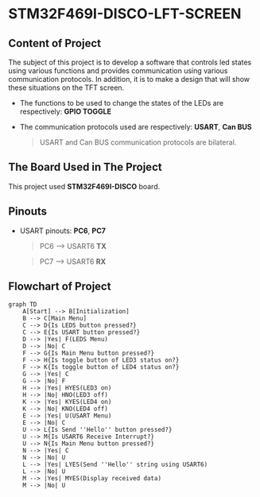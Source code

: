 

# STM32F469I-DISCO-LFT-SCREEN

## Content of Project

The subject of this project is to develop a software that controls led states using various functions and provides communication using various communication protocols. In addition, it is to make a design that will show these situations on the TFT screen.

- The functions to be used to change the states of the LEDs are respectively: **GPIO TOGGLE**

- The communication protocols used are respectively: **USART**, **Can BUS**
	> USART and Can BUS communication protocols are bilateral.

## The Board Used in The Project

This project used **STM32F469I-DISCO** board.

## Pinouts

- USART pinouts: **PC6**, **PC7**
	> PC6 --> USART6 **TX**
	
	> PC7 --> USART6 **RX**

## Flowchart of Project

```mermaid
graph TD
    A[Start] --> B[Initialization]
    B --> C[Main Menu]
    C --> D{Is LEDS button pressed?}
    C --> E{Is USART button pressed?}
    D --> |Yes| F(LEDS Menu)
    D --> |No| C
    F --> G{Is Main Menu button pressed?}
    F --> H{Is toggle button of LED3 status on?}
    F --> K{Is toggle button of LED4 status on?}
    G --> |Yes| C
    G --> |No| F
    H --> |Yes| HYES(LED3 on)
    H --> |No| HNO(LED3 off)
    K --> |Yes| KYES(LED4 on)
    K --> |No| KNO(LED4 off)
    E --> |Yes| U(USART Menu)
    E --> |No| C
    U --> L{Is Send ''Hello'' button pressed?}
    U --> M{Is USART6 Receive Interrupt?}
    U --> N{Is Main Menu button pressed?}
    N --> |Yes| C
    N --> |No| U
    L --> |Yes| LYES(Send ''Hello'' string using USART6)
    L --> |No| U
    M --> |Yes| MYES(Display received data)
    M --> |No| U
```

